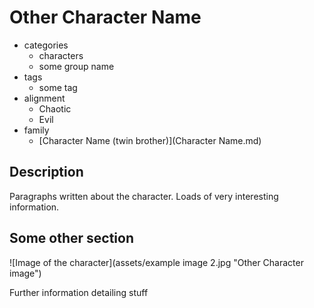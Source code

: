 # Other Character Name

* categories
    * characters
    * some group name
* tags
    * some tag
* alignment
    * Chaotic
    * Evil
* family
  * [Character Name (twin brother)](Character Name.md)

## Description

Paragraphs written about the character. Loads of very interesting information.

## Some other section

![Image of the character](assets/example image 2.jpg "Other Character image")

Further information detailing stuff
